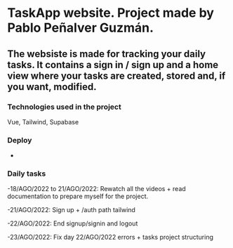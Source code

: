 # TaskApp website. Project made by Pablo Peñalver Guzmán.
## The websiste is made for tracking your daily tasks. It contains a sign in / sign up and a home view where your tasks are created, stored and, if you want, modified.

### Technologies used in the project
Vue, Tailwind, Supabase

### Deploy

-

### Daily tasks

-18/AGO/2022 to 21/AGO/2022: Rewatch all the videos + read documentation to prepare myself for the project.

-21/AGO/2022: Sign up + /auth path tailwind

-22/AGO/2022: End signup/signin and logout

-23/AGO/2022: Fix day 22/AGO/2022 errors + tasks project structuring

<!-- # final-boiler-plate

This template should help get you started developing the final project running on Vue 3 with the composition API, Pinia as a state management tool, vue router, vite and lastly Supabase running on the backend.

This is meant as an advanced starter ready to plug in your supabase variables and run directly on a local server already connected to your Supabase instance. 

You are given some functions to see how the supabase ecosystem works with Vue and more specifically, pinia as a state management tool.

You can add any CSS framework of your liking like tailwindCSS, Bootstrap, MaterialUI or many of the cool libaries that exist in the web. 

## Important
This app is not setUp to be deployed to a production environment like vercel or netlify. 

Friday on August 19 we will look at how can we deploy this app to Vercels ecosystem.


## Project Setup

```sh
npm install
```

## Set Up your Environment Variables from Supabase located at the root folder of the project

```sh
VITE_SUPABASE_URL
VITE_SUPABASE_ANON_KEY 
```
#### Once you have added your environment variables, head to your .gitIgnore file located at the root folder and uncomment the .env file naming to avoid sharing any private access keys to your database

### Compile and Hot-Reload for Development

```sh
npm run dev
```

### Compile and Minify for Production

```sh
npm run build
``` -->